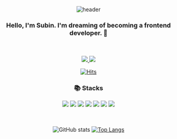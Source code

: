 <div align ="center">

![header](https://capsule-render.vercel.app/api?type=waving&text=Hello%20I'm%20subin%20👋&color=timeGradient&height=270&section=header&fontColor=FFFFFF&fontSize=80&animation=twinkling)


### Hello, I'm Subin. I'm dreaming of becoming a frontend developer. 🌱

<br><br>
<a href="https://velog.io/@subb_ny"><img src="https://img.shields.io/badge/Blog-000000?style=flat-square&logo=Velog&logoColor=white"/> <a href="https://mail.google.com/mail"><img src="https://img.shields.io/badge/subbny0621@gmail.com-EA4335?style=flat-square&logo=Gmail&logoColor=white"/>




<!--
**blairMoon/blairMoon** is a ✨ _special_ ✨ repository because its `README.md` (this file) appears on your GitHub profile.
Here are some ideas to get you started:

- 🔭 I’m currently working on ...
- 🌱 I’m currently learning ...
- 👯 I’m looking to collaborate on ...
- 🤔 I’m looking for help with ...
- 💬 Ask me about ...
- 📫 How to reach me: ...
- 😄 Pronouns: ...
- ⚡ Fun fact: ...
-->
[![Hits](https://hits.seeyoufarm.com/api/count/incr/badge.svg?url=https%3A%2F%2Fgithub.com%2FblairMoon%2Fhit-counter&count_bg=%2379C83D&title_bg=%23555555&icon=&icon_color=%23E7E7E7&title=hits&edge_flat=false)](https://hits.seeyoufarm.com)
### 📚 Stacks
<img src="https://img.shields.io/badge/HTML-E34F26?style=flat-square&logo=html5&logoColor=white"/> <img src="https://img.shields.io/badge/CSS-1572B6?style=flat-square&logo=CSS3&logoColor=white"/> <img src="https://img.shields.io/badge/JavaScript-F7DF1E?style=flat-square&logo=JavaScript&logoColor=black"/> <img src="https://img.shields.io/badge/TypeScript-3178C6?style=flat-square&logo=TypeScript&logoColor=white"/> <img src="https://img.shields.io/badge/React-61DAFB?style=flat-square&logo=React&logoColor=white"> <img src="https://img.shields.io/badge/Sass-CC6699?style=flat-square&logo=Sass&logoColor=white"/> <img
src="https://img.shields.io/badge/Recoil-blue?style=for-flat-square&logo=Recoil&logoColor=white">
  
<br><br/>
![GitHub stats](https://github-readme-stats.vercel.app/api?username=blairMoon&show_icons=true&theme=radical) [![Top Langs](https://github-readme-stats.vercel.app/api/top-langs/?username=blairMoon&langs_count=10&layout=compact&theme=dark)](https://github.com/blairMoon)

